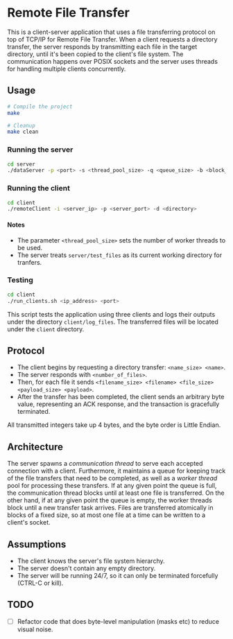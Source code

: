 # Remote File Transfer

This is a client-server application that uses a file transferring protocol on top of TCP/IP for Remote File Transfer. When a
client requests a directory transfer, the server responds by transmitting each file in the target directory, until it's been
copied to the client's file system. The communication happens over POSIX sockets and the server uses threads for handling
multiple clients concurrently.

## Usage

```bash
# Compile the project
make

# Cleanup
make clean
```

### Running the server

```bash
cd server
./dataServer -p <port> -s <thread_pool_size> -q <queue_size> -b <block_size>
```

### Running the client

```bash
cd client
./remoteClient -i <server_ip> -p <server_port> -d <directory>
```

#### Notes

- The parameter `<thread_pool_size>` sets the number of worker threads to be used.
- The server treats `server/test_files` as its current working directory for tranfers.

### Testing

```bash
cd client
./run_clients.sh <ip_address> <port>
```

This script tests the application using three clients and logs their outputs under the directory `client/log_files`.
The transferred files will be located under the `client` directory.

## Protocol

- The client begins by requesting a directory transfer: `<name_size> <name>`.
- The server responds with `<number_of_files>`.
- Then, for each file it sends `<filename_size> <filename> <file_size> <payload_size> <payload>`.
- After the transfer has been completed, the client sends an arbitrary byte value, representing
  an ACK response, and the transaction is gracefully terminated.

All transmitted integers take up 4 bytes, and the byte order is Little Endian.

## Architecture

The server spawns a _communication thread_ to serve each accepted connection with a client. Furthermore, it maintains a
queue for keeping track of the file transfers that need to be completed, as well as a _worker thread_ pool for processing
these transfers. If at any given point the queue is full, the communication thread blocks until at least one file is transferred.
On the other hand, if at any given point the queue is empty, the worker threads block until a new transfer task arrives. Files
are transferred atomically in blocks of a fixed size, so at most one file at a time can be written to a client's socket.

## Assumptions

- The client knows the server's file system hierarchy.
- The server doesn't contain any empty directory.
- The server will be running 24/7, so it can only be terminated forcefully (CTRL-C or kill).

## TODO

- [ ] Refactor code that does byte-level manipulation (masks etc) to reduce visual noise.
